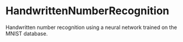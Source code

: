 # HandwrittenNumberRecognition
Handwritten number recognition using a neural network trained on the MNIST database.
